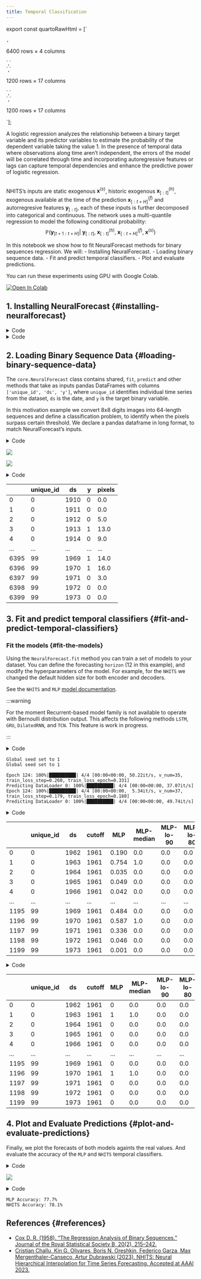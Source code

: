 ```yaml
---
title: Temporal Classification
---
```


export const quartoRawHtml =
[`<div>
<style scoped>
    .dataframe tbody tr th:only-of-type {
        vertical-align: middle;
    }
    .dataframe tbody tr th {
        vertical-align: top;
    }
    .dataframe thead th {
        text-align: right;
    }
</style>
`,`
<p>6400 rows × 4 columns</p>
</div>`,`<div>
<style scoped>
    .dataframe tbody tr th:only-of-type {
        vertical-align: middle;
    }
    .dataframe tbody tr th {
        vertical-align: top;
    }
    .dataframe thead th {
        text-align: right;
    }
</style>
`,`
<p>1200 rows × 17 columns</p>
</div>`,`<div>
<style scoped>
    .dataframe tbody tr th:only-of-type {
        vertical-align: middle;
    }
    .dataframe tbody tr th {
        vertical-align: top;
    }
    .dataframe thead th {
        text-align: right;
    }
</style>
`,`
<p>1200 rows × 17 columns</p>
</div>`];

A logistic regression analyzes the relationship between a binary target
variable and its predictor variables to estimate the probability of the
dependent variable taking the value 1. In the presence of temporal data
where observations along time aren’t independent, the errors of the
model will be correlated through time and incorporating autoregressive
features or lags can capture temporal dependencies and enhance the
predictive power of logistic regression.

<br>NHITS’s inputs are static exogenous $\mathbf{x}^{(s)}$, historic
exogenous $\mathbf{x}^{(h)}_{[:t]}$, exogenous available at the time of
the prediction $\mathbf{x}^{(f)}_{[:t+H]}$ and autorregresive features
$\mathbf{y}_{[:t]}$, each of these inputs is further decomposed into
categorical and continuous. The network uses a multi-quantile regression
to model the following conditional
probability:$$\mathbb{P}(\mathbf{y}_{[t+1:t+H]}|\;\mathbf{y}_{[:t]},\; \mathbf{x}^{(h)}_{[:t]},\; \mathbf{x}^{(f)}_{[:t+H]},\; \mathbf{x}^{(s)})$$

In this notebook we show how to fit NeuralForecast methods for binary
sequences regression. We will: - Installing NeuralForecast. - Loading
binary sequence data. - Fit and predict temporal classifiers. - Plot and
evaluate predictions.

You can run these experiments using GPU with Google Colab.

<a href="https://colab.research.google.com/github/Nixtla/neuralforecast/blob/main/nbs/examples/Temporal_Classifiers.ipynb" target="_parent"><img src="https://colab.research.google.com/assets/colab-badge.svg" alt="Open In Colab"/></a>

## 1. Installing NeuralForecast {#installing-neuralforecast}

<details>
<summary>Code</summary>

``` python
#%%capture
#!pip install neuralforecast
```

</details>
<details>
<summary>Code</summary>

``` python
import numpy as np
import pandas as pd
from sklearn import datasets

import matplotlib.pyplot as plt
from neuralforecast import NeuralForecast
from neuralforecast.models import MLP, NHITS, LSTM
from neuralforecast.losses.pytorch import DistributionLoss, Accuracy
```

</details>

## 2. Loading Binary Sequence Data {#loading-binary-sequence-data}

The `core.NeuralForecast` class contains shared, `fit`, `predict` and
other methods that take as inputs pandas DataFrames with columns
`['unique_id', 'ds', 'y']`, where `unique_id` identifies individual time
series from the dataset, `ds` is the date, and `y` is the target binary
variable.

In this motivation example we convert 8x8 digits images into 64-length
sequences and define a classification problem, to identify when the
pixels surpass certain threshold. We declare a pandas dataframe in long
format, to match NeuralForecast’s inputs.

<details>
<summary>Code</summary>

``` python
digits = datasets.load_digits()
images = digits.images[:100]

plt.imshow(images[0,:,:], cmap=plt.cm.gray, 
           vmax=16, interpolation="nearest")

pixels = np.reshape(images, (len(images), 64))
ytarget = (pixels > 10) * 1

fig, ax1 = plt.subplots()
ax2 = ax1.twinx()
ax1.plot(pixels[10])
ax2.plot(ytarget[10], color='purple')
ax1.set_xlabel('Pixel index')
ax1.set_ylabel('Pixel value')
ax2.set_ylabel('Pixel threshold', color='purple')
plt.grid()
plt.show()
```

</details>

![](Temporal_Classifiers_files/figure-markdown_strict/cell-4-output-1.png)

![](Temporal_Classifiers_files/figure-markdown_strict/cell-4-output-2.png)

<details>
<summary>Code</summary>

``` python
# We flat the images and create an input dataframe
# with 'unique_id' series identifier and 'ds' time stamp identifier.
Y_df = pd.DataFrame.from_dict({
            'unique_id': np.repeat(np.arange(100), 64),
            'ds': np.tile(np.arange(64)+1910, 100),
            'y': ytarget.flatten(), 'pixels': pixels.flatten()})
Y_df
```

</details>
<div dangerouslySetInnerHTML={{ __html: quartoRawHtml[0] }} />

|      | unique_id | ds   | y   | pixels |
|------|-----------|------|-----|--------|
| 0    | 0         | 1910 | 0   | 0.0    |
| 1    | 0         | 1911 | 0   | 0.0    |
| 2    | 0         | 1912 | 0   | 5.0    |
| 3    | 0         | 1913 | 1   | 13.0   |
| 4    | 0         | 1914 | 0   | 9.0    |
| ...  | ...       | ...  | ... | ...    |
| 6395 | 99        | 1969 | 1   | 14.0   |
| 6396 | 99        | 1970 | 1   | 16.0   |
| 6397 | 99        | 1971 | 0   | 3.0    |
| 6398 | 99        | 1972 | 0   | 0.0    |
| 6399 | 99        | 1973 | 0   | 0.0    |

<div dangerouslySetInnerHTML={{ __html: quartoRawHtml[1] }} />

## 3. Fit and predict temporal classifiers {#fit-and-predict-temporal-classifiers}

### Fit the models {#fit-the-models}

Using the `NeuralForecast.fit` method you can train a set of models to
your dataset. You can define the forecasting `horizon` (12 in this
example), and modify the hyperparameters of the model. For example, for
the `NHITS` we changed the default hidden size for both encoder and
decoders.

See the `NHITS` and `MLP` [model
documentation](https://nixtla.github.io/neuralforecast/models.mlp.html).

:::warning

For the moment Recurrent-based model family is not available to operate
with Bernoulli distribution output. This affects the following methods
`LSTM`, `GRU`, `DilatedRNN`, and `TCN`. This feature is work in
progress.

:::

<details>
<summary>Code</summary>

``` python
# %%capture
horizon = 12

# Try different hyperparmeters to improve accuracy.
models = [MLP(h=horizon,                           # Forecast horizon
              input_size=2 * horizon,              # Length of input sequence
              loss=DistributionLoss('Bernoulli'),  # Binary classification loss
              valid_loss=Accuracy(),               # Accuracy validation signal
              max_steps=500,                       # Number of steps to train
              scaler_type='standard',              # Type of scaler to normalize data
              hidden_size=64,                      # Defines the size of the hidden state of the LSTM
              #early_stop_patience_steps=2,         # Early stopping regularization patience
              val_check_steps=10,                  # Frequency of validation signal (affects early stopping)
              ),
          NHITS(h=horizon,                          # Forecast horizon
                input_size=2 * horizon,             # Length of input sequence
                loss=DistributionLoss('Bernoulli'), # Binary classification loss
                valid_loss=Accuracy(),              # Accuracy validation signal                
                max_steps=500,                      # Number of steps to train
                n_freq_downsample=[2, 1, 1],        # Downsampling factors for each stack output
                #early_stop_patience_steps=2,        # Early stopping regularization patience
                val_check_steps=10,                 # Frequency of validation signal (affects early stopping)
                )             
          ]
nf = NeuralForecast(models=models, freq='Y')
Y_hat_df = nf.cross_validation(df=Y_df, n_windows=1)
```

</details>

``` text
Global seed set to 1
Global seed set to 1
```

``` text
Epoch 124: 100%|██████████| 4/4 [00:00<00:00, 50.22it/s, v_num=35, train_loss_step=0.260, train_loss_epoch=0.331]
Predicting DataLoader 0: 100%|██████████| 4/4 [00:00<00:00, 37.07it/s]
Epoch 124: 100%|██████████| 4/4 [00:00<00:00,  5.34it/s, v_num=37, train_loss_step=0.179, train_loss_epoch=0.180]
Predicting DataLoader 0: 100%|██████████| 4/4 [00:00<00:00, 49.74it/s]
```

<details>
<summary>Code</summary>

``` python
# By default NeuralForecast produces forecast intervals
# In this case the lo-x and high-x levels represent the 
# low and high bounds of the prediction accumulating x% probability
Y_hat_df = Y_hat_df.reset_index(drop=True)
Y_hat_df
```

</details>
<div dangerouslySetInnerHTML={{ __html: quartoRawHtml[2] }} />

|      | unique_id | ds   | cutoff | MLP   | MLP-median | MLP-lo-90 | MLP-lo-80 | MLP-hi-80 | MLP-hi-90 | NHITS | NHITS-median | NHITS-lo-90 | NHITS-lo-80 | NHITS-hi-80 | NHITS-hi-90 | y   | pixels |
|------|-----------|------|--------|-------|------------|-----------|-----------|-----------|-----------|-------|--------------|-------------|-------------|-------------|-------------|-----|--------|
| 0    | 0         | 1962 | 1961   | 0.190 | 0.0        | 0.0       | 0.0       | 1.0       | 1.0       | 0.422 | 0.0          | 0.0         | 0.0         | 1.0         | 1.0         | 0   | 10.0   |
| 1    | 0         | 1963 | 1961   | 0.754 | 1.0        | 0.0       | 0.0       | 1.0       | 1.0       | 0.955 | 1.0          | 1.0         | 1.0         | 1.0         | 1.0         | 1   | 12.0   |
| 2    | 0         | 1964 | 1961   | 0.035 | 0.0        | 0.0       | 0.0       | 0.0       | 0.0       | 0.000 | 0.0          | 0.0         | 0.0         | 0.0         | 0.0         | 0   | 0.0    |
| 3    | 0         | 1965 | 1961   | 0.049 | 0.0        | 0.0       | 0.0       | 0.0       | 0.0       | 0.015 | 0.0          | 0.0         | 0.0         | 0.0         | 0.0         | 0   | 0.0    |
| 4    | 0         | 1966 | 1961   | 0.042 | 0.0        | 0.0       | 0.0       | 0.0       | 0.0       | 0.000 | 0.0          | 0.0         | 0.0         | 0.0         | 0.0         | 0   | 0.0    |
| ...  | ...       | ...  | ...    | ...   | ...        | ...       | ...       | ...       | ...       | ...   | ...          | ...         | ...         | ...         | ...         | ... | ...    |
| 1195 | 99        | 1969 | 1961   | 0.484 | 0.0        | 0.0       | 0.0       | 1.0       | 1.0       | 0.817 | 1.0          | 0.0         | 0.0         | 1.0         | 1.0         | 1   | 14.0   |
| 1196 | 99        | 1970 | 1961   | 0.587 | 1.0        | 0.0       | 0.0       | 1.0       | 1.0       | 0.495 | 0.0          | 0.0         | 0.0         | 1.0         | 1.0         | 1   | 16.0   |
| 1197 | 99        | 1971 | 1961   | 0.336 | 0.0        | 0.0       | 0.0       | 1.0       | 1.0       | 0.126 | 0.0          | 0.0         | 0.0         | 1.0         | 1.0         | 0   | 3.0    |
| 1198 | 99        | 1972 | 1961   | 0.046 | 0.0        | 0.0       | 0.0       | 0.0       | 0.0       | 0.000 | 0.0          | 0.0         | 0.0         | 0.0         | 0.0         | 0   | 0.0    |
| 1199 | 99        | 1973 | 1961   | 0.001 | 0.0        | 0.0       | 0.0       | 0.0       | 0.0       | 0.000 | 0.0          | 0.0         | 0.0         | 0.0         | 0.0         | 0   | 0.0    |

<div dangerouslySetInnerHTML={{ __html: quartoRawHtml[3] }} />

<details>
<summary>Code</summary>

``` python
# Define classification threshold for final predictions
# If (prob > threshold) -> 1
Y_hat_df['NHITS'] = (Y_hat_df['NHITS'] > 0.5) * 1
Y_hat_df['MLP'] = (Y_hat_df['MLP'] > 0.5) * 1
Y_hat_df
```

</details>
<div dangerouslySetInnerHTML={{ __html: quartoRawHtml[4] }} />

|      | unique_id | ds   | cutoff | MLP | MLP-median | MLP-lo-90 | MLP-lo-80 | MLP-hi-80 | MLP-hi-90 | NHITS | NHITS-median | NHITS-lo-90 | NHITS-lo-80 | NHITS-hi-80 | NHITS-hi-90 | y   | pixels |
|------|-----------|------|--------|-----|------------|-----------|-----------|-----------|-----------|-------|--------------|-------------|-------------|-------------|-------------|-----|--------|
| 0    | 0         | 1962 | 1961   | 0   | 0.0        | 0.0       | 0.0       | 1.0       | 1.0       | 0     | 0.0          | 0.0         | 0.0         | 1.0         | 1.0         | 0   | 10.0   |
| 1    | 0         | 1963 | 1961   | 1   | 1.0        | 0.0       | 0.0       | 1.0       | 1.0       | 1     | 1.0          | 1.0         | 1.0         | 1.0         | 1.0         | 1   | 12.0   |
| 2    | 0         | 1964 | 1961   | 0   | 0.0        | 0.0       | 0.0       | 0.0       | 0.0       | 0     | 0.0          | 0.0         | 0.0         | 0.0         | 0.0         | 0   | 0.0    |
| 3    | 0         | 1965 | 1961   | 0   | 0.0        | 0.0       | 0.0       | 0.0       | 0.0       | 0     | 0.0          | 0.0         | 0.0         | 0.0         | 0.0         | 0   | 0.0    |
| 4    | 0         | 1966 | 1961   | 0   | 0.0        | 0.0       | 0.0       | 0.0       | 0.0       | 0     | 0.0          | 0.0         | 0.0         | 0.0         | 0.0         | 0   | 0.0    |
| ...  | ...       | ...  | ...    | ... | ...        | ...       | ...       | ...       | ...       | ...   | ...          | ...         | ...         | ...         | ...         | ... | ...    |
| 1195 | 99        | 1969 | 1961   | 0   | 0.0        | 0.0       | 0.0       | 1.0       | 1.0       | 1     | 1.0          | 0.0         | 0.0         | 1.0         | 1.0         | 1   | 14.0   |
| 1196 | 99        | 1970 | 1961   | 1   | 1.0        | 0.0       | 0.0       | 1.0       | 1.0       | 0     | 0.0          | 0.0         | 0.0         | 1.0         | 1.0         | 1   | 16.0   |
| 1197 | 99        | 1971 | 1961   | 0   | 0.0        | 0.0       | 0.0       | 1.0       | 1.0       | 0     | 0.0          | 0.0         | 0.0         | 1.0         | 1.0         | 0   | 3.0    |
| 1198 | 99        | 1972 | 1961   | 0   | 0.0        | 0.0       | 0.0       | 0.0       | 0.0       | 0     | 0.0          | 0.0         | 0.0         | 0.0         | 0.0         | 0   | 0.0    |
| 1199 | 99        | 1973 | 1961   | 0   | 0.0        | 0.0       | 0.0       | 0.0       | 0.0       | 0     | 0.0          | 0.0         | 0.0         | 0.0         | 0.0         | 0   | 0.0    |

<div dangerouslySetInnerHTML={{ __html: quartoRawHtml[5] }} />

## 4. Plot and Evaluate Predictions {#plot-and-evaluate-predictions}

Finally, we plot the forecasts of both models againts the real values.
And evaluate the accuracy of the `MLP` and `NHITS` temporal classifiers.

<details>
<summary>Code</summary>

``` python
plot_df = Y_hat_df[Y_hat_df.unique_id==10]

fig, ax = plt.subplots(1, 1, figsize = (20, 7))
plt.plot(plot_df.ds, plot_df.y, label='target signal')
plt.plot(plot_df.ds, plot_df['MLP'] * 1.1, label='MLP prediction')
plt.plot(plot_df.ds, plot_df['NHITS'] * .9, label='NHITS prediction')
ax.set_title('Binary Sequence Forecast', fontsize=22)
ax.set_ylabel('Pixel Threshold and Prediction', fontsize=20)
ax.set_xlabel('Timestamp [t]', fontsize=20)
ax.legend(prop={'size': 15})
ax.grid()
```

</details>

![](Temporal_Classifiers_files/figure-markdown_strict/cell-9-output-1.png)

<details>
<summary>Code</summary>

``` python
def accuracy(y, y_hat):
    return np.mean(y==y_hat)

mlp_acc = accuracy(y=Y_hat_df['y'], y_hat=Y_hat_df['MLP'])
nhits_acc = accuracy(y=Y_hat_df['y'], y_hat=Y_hat_df['NHITS'])

print(f'MLP Accuracy: {mlp_acc:.1%}')
print(f'NHITS Accuracy: {nhits_acc:.1%}')
```

</details>

``` text
MLP Accuracy: 77.7%
NHITS Accuracy: 78.1%
```

## References {#references}

-   [Cox D. R. (1958). “The Regression Analysis of Binary Sequences.”
    Journal of the Royal Statistical Society B, 20(2),
    215–242.](https://arxiv.org/abs/2201.12886)
-   [Cristian Challu, Kin G. Olivares, Boris N. Oreshkin, Federico
    Garza, Max Mergenthaler-Canseco, Artur Dubrawski (2023). NHITS:
    Neural Hierarchical Interpolation for Time Series Forecasting.
    Accepted at AAAI 2023.](https://arxiv.org/abs/2201.12886)


